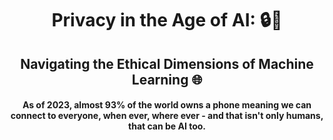 <div align=center>

# Privacy in the Age of AI: 🔒🤖 
## Navigating the Ethical Dimensions of Machine Learning 🌐

#### **As of 2023, almost 93% of the world owns a phone meaning we can connect to everyone, when ever, where ever - and that isn't only humans, that can be AI too.** 



</div>